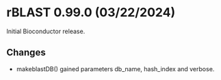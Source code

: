 # rBLAST 0.99.0 (03/22/2024)

Initial Bioconductor release.

## Changes
* makeblastDB() gained parameters db_name, hash_index and verbose.
